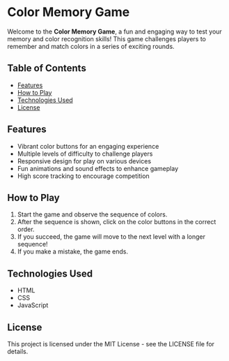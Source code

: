# Color Memory Game

Welcome to the **Color Memory Game**, a fun and engaging way to test your memory and color recognition skills! This game challenges players to remember and match colors in a series of exciting rounds.

## Table of Contents
- [Features](#features)
- [How to Play](#how-to-play)
- [Technologies Used](#technologies-used)
- [License](#license)

## Features
- Vibrant color buttons for an engaging experience
- Multiple levels of difficulty to challenge players
- Responsive design for play on various devices
- Fun animations and sound effects to enhance gameplay
- High score tracking to encourage competition

## How to Play
1. Start the game and observe the sequence of colors.
2. After the sequence is shown, click on the color buttons in the correct order.
3. If you succeed, the game will move to the next level with a longer sequence!
4. If you make a mistake, the game ends.

## Technologies Used
- HTML
- CSS
- JavaScript

## License

This project is licensed under the MIT License - see the LICENSE file for details.
